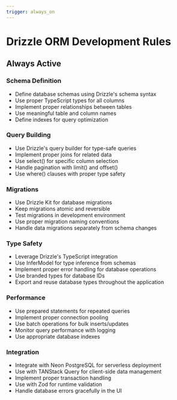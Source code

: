 ```yaml
---
trigger: always_on
---
```


# Drizzle ORM Development Rules

## Always Active

### Schema Definition
- Define database schemas using Drizzle's schema syntax
- Use proper TypeScript types for all columns
- Implement proper relationships between tables
- Use meaningful table and column names
- Define indexes for query optimization

### Query Building
- Use Drizzle's query builder for type-safe queries
- Implement proper joins for related data
- Use select() for specific column selection
- Handle pagination with limit() and offset()
- Use where() clauses with proper type safety

### Migrations
- Use Drizzle Kit for database migrations
- Keep migrations atomic and reversible
- Test migrations in development environment
- Use proper migration naming conventions
- Handle data migrations separately from schema changes

### Type Safety
- Leverage Drizzle's TypeScript integration
- Use InferModel for type inference from schemas
- Implement proper error handling for database operations
- Use branded types for database IDs
- Export and reuse database types throughout the application

### Performance
- Use prepared statements for repeated queries
- Implement proper connection pooling
- Use batch operations for bulk inserts/updates
- Monitor query performance with logging
- Use appropriate database indexes

### Integration
- Integrate with Neon PostgreSQL for serverless deployment
- Use with TANStack Query for client-side data management
- Implement proper transaction handling
- Use with Zod for runtime validation
- Handle database errors gracefully in the UI
